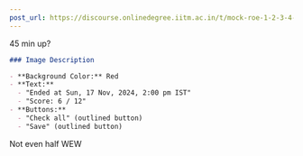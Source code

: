 ```yaml
---
post_url: https://discourse.onlinedegree.iitm.ac.in/t/mock-roe-1-2-3-4-tds-jan-2025/168449/37
---
```

45 min up?  
```markdown
### Image Description

- **Background Color:** Red
- **Text:** 
  - "Ended at Sun, 17 Nov, 2024, 2:00 pm IST"
  - "Score: 6 / 12"
- **Buttons:**
  - "Check all" (outlined button)
  - "Save" (outlined button)
```  
Not even half WEW
